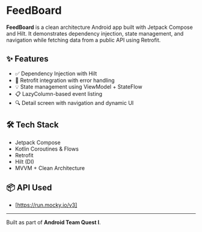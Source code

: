 # FeedBoard

**FeedBoard** is a clean architecture Android app built with Jetpack Compose and Hilt. It demonstrates dependency injection, state management, and navigation while fetching data from a public API using Retrofit.

## ✨ Features

- ✅ Dependency Injection with Hilt
- 🔄 Retrofit integration with error handling
- 💡 State management using ViewModel + StateFlow
- 📋 LazyColumn-based event listing
- 🔍 Detail screen with navigation and dynamic UI

## 🛠️ Tech Stack

- Jetpack Compose
- Kotlin Coroutines & Flows
- Retrofit
- Hilt (DI)
- MVVM + Clean Architecture

## 📦 API Used

- [https://run.mocky.io/v3]

---

Built as part of **Android Team Quest I**.
